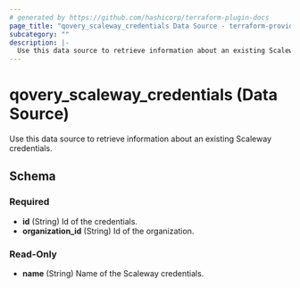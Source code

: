 ```yaml
---
# generated by https://github.com/hashicorp/terraform-plugin-docs
page_title: "qovery_scaleway_credentials Data Source - terraform-provider-qovery"
subcategory: ""
description: |-
  Use this data source to retrieve information about an existing Scaleway credentials.
---
```


# qovery_scaleway_credentials (Data Source)

Use this data source to retrieve information about an existing Scaleway credentials.



<!-- schema generated by tfplugindocs -->
## Schema

### Required

- **id** (String) Id of the credentials.
- **organization_id** (String) Id of the organization.

### Read-Only

- **name** (String) Name of the Scaleway credentials.


